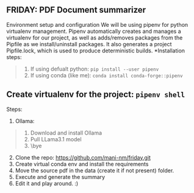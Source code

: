 ## FRIDAY: PDF Document summarizer
Environment setup and configuration
We will be using pipenv for python virtualenv management. Pipenv automatically creates and manages a virtualenv for our project, as well as adds/removes packages from the Pipfile as we install/uninstall packages. It also generates a project Pipfile.lock, which is used to produce deterministic builds.
*Installation steps:
>1. If using defualt python: `pip install --user pipenv`
>2. If using conda (like me): `conda install conda-forge::pipenv`

Create virtualenv for the project: `pipenv shell`
---------------------------------------
Steps:
1. Ollama:
>1) Download and install Ollama
>2) Pull LLama3.1 model 
>3) \bye
2. Clone the repo: https://github.com/mani-nm/friday.git
3. Create virtual conda env and install the requirements
4. Move the source pdf in the data (create it if not present) folder.
5. Execute and generate the summary
6. Edit it and play around. :)
